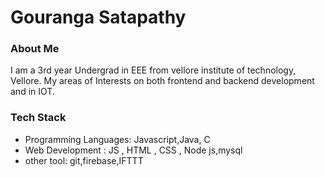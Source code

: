 # Gouranga Satapathy

### About Me
I am a 3rd year Undergrad in EEE from vellore institute of technology, Vellore. My areas of Interests on both frontend and backend development and in IOT.

### Tech Stack
- Programming Languages: Javascript,Java, C 
- Web Development : JS , HTML , CSS , Node js,mysql
- other tool: git,firebase,IFTTT



